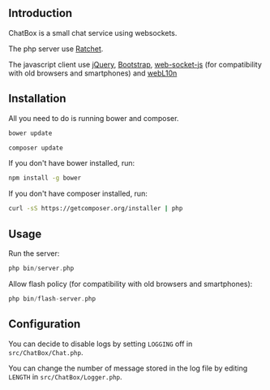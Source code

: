 ## Introduction

ChatBox is a small chat service using websockets. 

The php server use [Ratchet](http://socketo.me/).

The javascript client use [jQuery](http://jquery.com/), [Bootstrap](http://getbootstrap.com/), [web-socket-js](https://github.com/gimite/web-socket-js) (for compatibility with old browsers and smartphones) and [webL10n](https://github.com/fabi1cazenave/webL10n)

## Installation

All you need to do is running bower and composer.

```bash
bower update
```

```bash
composer update
```

If you don't have bower installed, run:

```bash
npm install -g bower
```

If you don't have composer installed, run:

```bash
curl -sS https://getcomposer.org/installer | php
```

## Usage

Run the server:

```php
php bin/server.php
```

Allow flash policy (for compatibility with old browsers and smartphones):
```php
php bin/flash-server.php
```

## Configuration

You can decide to disable logs by setting `LOGGING` off in `src/ChatBox/Chat.php`.

You can change the number of message stored in the log file by editing `LENGTH` in `src/ChatBox/Logger.php`.